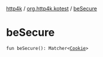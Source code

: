 [http4k](../index.md) / [org.http4k.kotest](index.md) / [beSecure](./be-secure.md)

# beSecure

`fun beSecure(): Matcher<`[`Cookie`](../org.http4k.core.cookie/-cookie/index.md)`>`